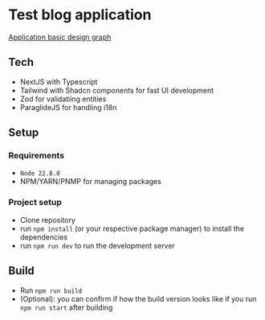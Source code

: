 # Test blog application

[Application basic design graph](https://link.excalidraw.com/l/AooOaW4DNbO/2BvBDXy5rSw)

## Tech

- NextJS with Typescript
- Tailwind with Shadcn components for fast UI development
- Zod for validatiing entities
- ParaglideJS for handling i18n

## Setup

### Requirements

- `Node 22.8.0`
- NPM/YARN/PNMP for managing packages

### Project setup

- Clone repository
- run `npm install` (or your respective package manager) to install the dependencies
- run `npm run dev` to run the development server

## Build

- Run `npm run build`
- (Optional): you can confirm if how the build version looks like if you run `npm run start` after building
